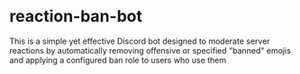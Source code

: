 # reaction-ban-bot
This is a simple yet effective Discord bot designed to moderate server reactions by automatically removing offensive or specified "banned" emojis and applying a configured ban role to users who use them
